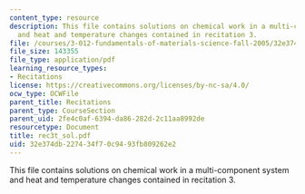 ```yaml
---
content_type: resource
description: This file contains solutions on chemical work in a multi-component system
  and heat and temperature changes contained in recitation 3.
file: /courses/3-012-fundamentals-of-materials-science-fall-2005/32e374db227434f70c9493fb809262e2_rec3t_sol.pdf
file_size: 143355
file_type: application/pdf
learning_resource_types:
- Recitations
license: https://creativecommons.org/licenses/by-nc-sa/4.0/
ocw_type: OCWFile
parent_title: Recitations
parent_type: CourseSection
parent_uid: 2fe4c0af-6394-da86-282d-2c11aa8992de
resourcetype: Document
title: rec3t_sol.pdf
uid: 32e374db-2274-34f7-0c94-93fb809262e2
---
```

This file contains solutions on chemical work in a multi-component system and heat and temperature changes contained in recitation 3.